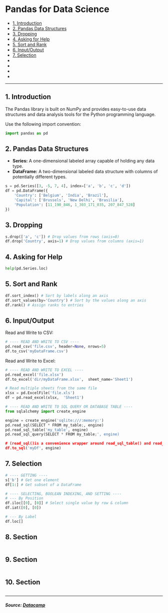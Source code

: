 # Pandas for Data Science

* [1. Introduction](#1-introduction)
* [2. Pandas Data Structures](#2-pandas-data-structures)
* [3. Dropping](#3-dropping)
* [4. Asking for Help](#4-asking-for-help)
* [5. Sort and Rank](#5-sort-and-rank)
* [6. Input/Output](#6-inputoutput)
* [7. Selection](#7-selection)
* []()
* []()
* []()
* []()

---

## 1. Introduction
The Pandas library is built on NumPy and provides easy-to-use data structures and data analysis tools for the Python programming language. 

Use the following import convention:
```python
import pandas as pd
```

## 2. Pandas Data Structures
* **Series:** A one-dimensional labeled array capable of holding any data type.
* **DataFrame:** A two-dimensional labeled data structure with columns of potentially different types.
```python
s = pd.Series([3, -5, 7, 4], index=['a', 'b', 'c', 'd'])
df = pd.DataFrame({
    'Country': ['Belgium', 'India', 'Brazil'],
    'Capital': ['Brussels', 'New Delhi', 'Brasilia'],
    'Population': [11_190_846, 1_303_171_035, 207_847_528]
})
```

## 3. Dropping
```python
s.drop(['a', 'c']) # Drop values from rows (axis=0)
df.drop('Country', axis=1) # Drop values from columns (axis=1)
```

## 4. Asking for Help
```python
help(pd.Series.loc)
```

## 5. Sort and Rank
```python
df.sort_index() # Sort by labels along an axis
df.sort_values(by='Country') # Sort by the values along an axis
df.rank() # Assign ranks to entries 
```

## 6. Input/Output
Read and Write to CSV:
```python
# ---- READ AND WRITE TO CSV ----
pd.read_csv('file.csv', header=None, nrows=5)
df.to_csv('myDataFrame.csv')
```
Read and Write to Excel:
```python
# ---- READ AND WRITE TO EXCEL ----
pd.read_excel('file.xlsx')
df.to_excel('dir/myDataFrame.xlsx',  sheet_name='Sheet1')

# Read multiple sheets from the same file
xlsx = pd.ExcelFile('file.xls')
df = pd.read_excel(xlsx,  'Sheet1')

# ---- READ AND WRITE TO SQL QUERY OR DATABASE TABLE ----
from sqlalchemy import create_engine

engine = create_engine('sqlite:///:memory:')
pd.read_sql(SELECT * FROM my_table;, engine)
pd.read_sql_table('my_table', engine)
pd.read_sql_query(SELECT * FROM my_table;', engine)

# (read_sql()is a convenience wrapper around read_sql_table() and read_sql_query())
df.to_sql('myDf', engine)
```

## 7. Selection
```python
# ---- GETTING ----
s['b'] # Get one element
df[1:] # Get subset of a DataFrame

# ---- SELECTING, BOOLEAN INDEXING, AND SETTING ----
# --- By Position
df.iloc[[0], [0]] # Select single value by row & column 
df.iat([0], [0])

# --- By Label
df.loc[]
```

## 8. Section
```python

```

## 9. Section
```python

```

## 10. Section
```python

```

---

##### _Source: [Datacamp](https://media.datacamp.com/legacy/image/upload/v1676302204/Marketing/Blog/Pandas_Cheat_Sheet.pdf)_

